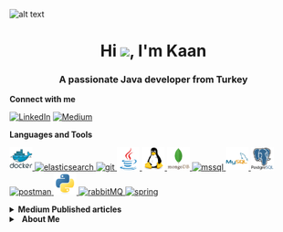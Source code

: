 ![alt text](https://programmingjava.co.uk/wp-content/uploads/2021/11/cropped-163308-java-graphic_design-logo-text-graphics-3840x2160-1-2.png)

<h1 align="center">Hi <img src="https://media.giphy.com/media/hvRJCLFzcasrR4ia7z/giphy.gif" width="25px">, I'm Kaan</h1>
<h3 align="center">A passionate Java developer from Turkey</h3>

<b>Connect with me</b>
<p><a href="https://www.linkedin.com/in/kaan-kubat2021/" target="_blank"><img alt="LinkedIn" src="https://img.shields.io/badge/linkedin-%230077B5.svg?&style=for-the-badge&logo=linkedin&logoColor=white" /></a> <a href="https://medium.com/@kaankubat" target="_blank"><img alt="Medium" src="https://img.shields.io/badge/medium-%2312100E.svg?&style=for-the-badge&logo=medium&logoColor=white" /></a>
</p>

<p align="left">
</p>

<b align="left">Languages and Tools</b>
<p align="left"> <a href="https://www.docker.com/" target="_blank" rel="noreferrer"> <img src="https://raw.githubusercontent.com/devicons/devicon/master/icons/docker/docker-original-wordmark.svg" alt="docker" width="40" height="40"/> </a> <a href="https://www.elastic.co" target="_blank" rel="noreferrer"> <img src="https://www.vectorlogo.zone/logos/elastic/elastic-icon.svg" alt="elasticsearch" width="40" height="40"/> </a> <a href="https://git-scm.com/" target="_blank" rel="noreferrer"> <img src="https://www.vectorlogo.zone/logos/git-scm/git-scm-icon.svg" alt="git" width="40" height="40"/> </a> <a href="https://www.java.com" target="_blank" rel="noreferrer"> <img src="https://raw.githubusercontent.com/devicons/devicon/master/icons/java/java-original.svg" alt="java" width="40" height="40"/> </a> <a href="https://www.linux.org/" target="_blank" rel="noreferrer"> <img src="https://raw.githubusercontent.com/devicons/devicon/master/icons/linux/linux-original.svg" alt="linux" width="40" height="40"/> </a> <a href="https://www.mongodb.com/" target="_blank" rel="noreferrer"> <img src="https://raw.githubusercontent.com/devicons/devicon/master/icons/mongodb/mongodb-original-wordmark.svg" alt="mongodb" width="40" height="40"/> </a> <a href="https://www.microsoft.com/en-us/sql-server" target="_blank" rel="noreferrer"> <img src="https://www.svgrepo.com/show/303229/microsoft-sql-server-logo.svg" alt="mssql" width="40" height="40"/> </a> <a href="https://www.mysql.com/" target="_blank" rel="noreferrer"> <img src="https://raw.githubusercontent.com/devicons/devicon/master/icons/mysql/mysql-original-wordmark.svg" alt="mysql" width="40" height="40"/> </a> <a href="https://www.postgresql.org" target="_blank" rel="noreferrer"> <img src="https://raw.githubusercontent.com/devicons/devicon/master/icons/postgresql/postgresql-original-wordmark.svg" alt="postgresql" width="40" height="40"/> </a> <a href="https://postman.com" target="_blank" rel="noreferrer"> <img src="https://www.vectorlogo.zone/logos/getpostman/getpostman-icon.svg" alt="postman" width="40" height="40"/> </a> <a href="https://www.python.org" target="_blank" rel="noreferrer"> <img src="https://raw.githubusercontent.com/devicons/devicon/master/icons/python/python-original.svg" alt="python" width="40" height="40"/> </a> <a href="https://www.rabbitmq.com" target="_blank" rel="noreferrer"> <img src="https://www.vectorlogo.zone/logos/rabbitmq/rabbitmq-icon.svg" alt="rabbitMQ" width="40" height="40"/> </a> <a href="https://spring.io/" target="_blank" rel="noreferrer"> <img src="https://www.vectorlogo.zone/logos/springio/springio-icon.svg" alt="spring" width="40" height="40"/> </a> </p>


<details>
 <summary><b>  Medium Published articles</b> </summary>
<br>
    <a target="_blank" href="https://medium.com/@kaankubat/what-are-solid-principles-8b69c537238d"><img src="https://github-readme-medium-recent-article.vercel.app/medium/@kaankubat/0" alt="Recent Article 0"></a>
  <br>
    <a target="_blank" href="https://github-readme-medium-recent-article.vercel.app/medium/@kaankubat/1"><img src="https://github-readme-medium-recent-article.vercel.app/medium/@kaankubat/1" alt="Recent Article 1"></a>
  <br>
    <a target="_blank" href="https://github-readme-medium-recent-article.vercel.app/medium/@kaankubat/2"><img src="https://github-readme-medium-recent-article.vercel.app/medium/@kaankubat/2" alt="Recent Article 2"></a>
  <br>

</details>


 <details>
  <summary><b>&nbsp;&nbsp;About&nbsp;Me</b></summary>
  <br/>

I got into International Trade Department at Alaaddin Keykubat University in 2017 and I was graduated in 2021. I realized my interest in software and cast my attention to this sector in 2019. Since then, I have received trainings from prestigious and experienced institutions on subjects such as Java, Spring Boot, OOP and Microservice architecture; and I'm disposed to keep receiving them.

</details> 

<br>
</br>
